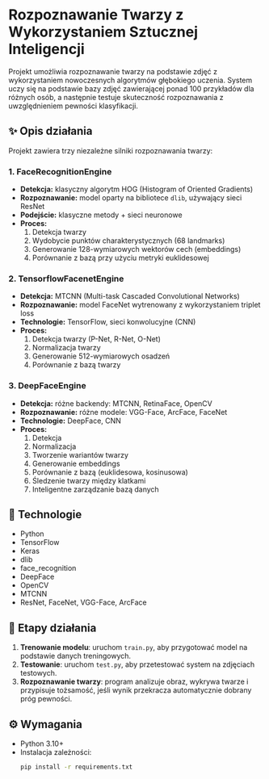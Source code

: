 # Rozpoznawanie Twarzy z Wykorzystaniem Sztucznej Inteligencji

Projekt umożliwia rozpoznawanie twarzy na podstawie zdjęć z wykorzystaniem nowoczesnych algorytmów głębokiego uczenia. System uczy się na podstawie bazy zdjęć zawierającej ponad 100 przykładów dla różnych osób, a następnie testuje skuteczność rozpoznawania z uwzględnieniem pewności klasyfikacji.

## ✨ Opis działania

Projekt zawiera trzy niezależne silniki rozpoznawania twarzy:

### 1. FaceRecognitionEngine
- **Detekcja:** klasyczny algorytm HOG (Histogram of Oriented Gradients)
- **Rozpoznawanie:** model oparty na bibliotece `dlib`, używający sieci ResNet
- **Podejście:** klasyczne metody + sieci neuronowe
- **Proces:**
  1. Detekcja twarzy
  2. Wydobycie punktów charakterystycznych (68 landmarks)
  3. Generowanie 128-wymiarowych wektorów cech (embeddings)
  4. Porównanie z bazą przy użyciu metryki euklidesowej

### 2. TensorflowFacenetEngine
- **Detekcja:** MTCNN (Multi-task Cascaded Convolutional Networks)
- **Rozpoznawanie:** model FaceNet wytrenowany z wykorzystaniem triplet loss
- **Technologie:** TensorFlow, sieci konwolucyjne (CNN)
- **Proces:**
  1. Detekcja twarzy (P-Net, R-Net, O-Net)
  2. Normalizacja twarzy
  3. Generowanie 512-wymiarowych osadzeń
  4. Porównanie z bazą twarzy

### 3. DeepFaceEngine
- **Detekcja:** różne backendy: MTCNN, RetinaFace, OpenCV
- **Rozpoznawanie:** różne modele: VGG-Face, ArcFace, FaceNet
- **Technologie:** DeepFace, CNN
- **Proces:**
  1. Detekcja
  2. Normalizacja
  3. Tworzenie wariantów twarzy
  4. Generowanie embeddings
  5. Porównanie z bazą (euklidesowa, kosinusowa)
  6. Śledzenie twarzy między klatkami
  7. Inteligentne zarządzanie bazą danych

## 🧠 Technologie

- Python
- TensorFlow
- Keras
- dlib
- face_recognition
- DeepFace
- OpenCV
- MTCNN
- ResNet, FaceNet, VGG-Face, ArcFace


## 🧪 Etapy działania

1. **Trenowanie modelu**: uruchom `train.py`, aby przygotować model na podstawie danych treningowych.
2. **Testowanie**: uruchom `test.py`, aby przetestować system na zdjęciach testowych.
3. **Rozpoznawanie twarzy**: program analizuje obraz, wykrywa twarze i przypisuje tożsamość, jeśli wynik przekracza automatycznie dobrany próg pewności.

## ⚙️ Wymagania

- Python 3.10+
- Instalacja zależności:
  ```bash
  pip install -r requirements.txt
